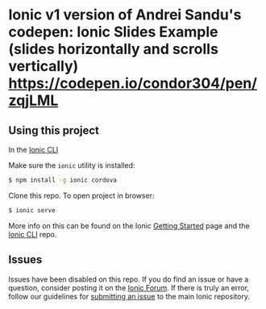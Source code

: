 Ionic v1 version of Andrei Sandu's codepen: Ionic Slides Example (slides horizontally and scrolls vertically) https://codepen.io/condor304/pen/zqjLML
==============

## Using this project

In the [Ionic CLI](https://github.com/ionic-team/ionic-cli) 

Make sure the `ionic` utility is installed:

```bash
$ npm install -g ionic cordova
```

Clone this repo. 
To open project in browser:

```bash
$ ionic serve
```

More info on this can be found on the Ionic [Getting Started](https://ionicframework.com/getting-started) page and the [Ionic CLI](https://github.com/ionic-team/ionic-cli) repo.

## Issues

Issues have been disabled on this repo. If you do find an issue or have a question, consider posting it on the [Ionic Forum](https://forum.ionicframework.com/). If there is truly an error, follow our guidelines for [submitting an issue](https://ionicframework.com/submit-issue/) to the main Ionic repository.
